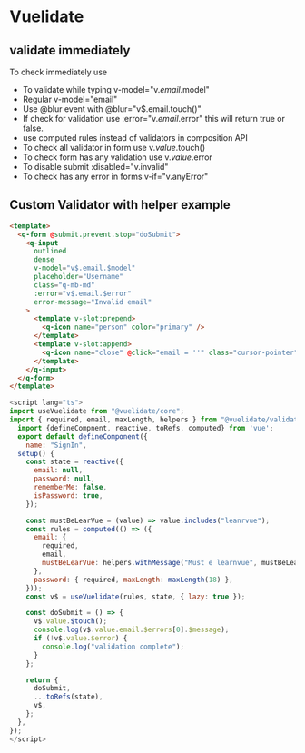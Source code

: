 # Vuelidate

## validate immediately

To check immediately use

- To validate while typing v-model="v$.email.$model"
- Regular v-model="email"
- Use @blur event with @blur="v\$.email.touch()"
- If check for validation use :error="v$.email.$error" this will return true or false.
- use computed rules instead of validators in composition API
- To check all validator in form use v$.value.$touch()
- To check form has any validation use v$.value.$error
- To disable submit :disabled="v$.$invalid"
- To check has any error in forms v-if="v$.$anyError"

## Custom Validator with helper example

```html
<template>
  <q-form @submit.prevent.stop="doSubmit">
    <q-input
      outlined
      dense
      v-model="v$.email.$model"
      placeholder="Username"
      class="q-mb-md"
      :error="v$.email.$error"
      error-message="Invalid email"
    >
      <template v-slot:prepend>
        <q-icon name="person" color="primary" />
      </template>
      <template v-slot:append>
        <q-icon name="close" @click="email = ''" class="cursor-pointer" />
      </template>
    </q-input>
  </q-form>
</template>
```

```javascript
<script lang="ts">
import useVuelidate from "@vuelidate/core";
import { required, email, maxLength, helpers } from "@vuelidate/validators";
  import {defineCompnent, reactive, toRefs, computed} from 'vue';
  export default defineComponent({
	name: "SignIn",
  setup() {
    const state = reactive({
      email: null,
      password: null,
      rememberMe: false,
      isPassword: true,
    });

    const mustBeLearVue = (value) => value.includes("leanrvue");
    const rules = computed(() => ({
      email: {
        required,
        email,
        mustBeLearVue: helpers.withMessage("Must e learnvue", mustBeLearVue),
      },
      password: { required, maxLength: maxLength(18) },
    }));
    const v$ = useVuelidate(rules, state, { lazy: true });

    const doSubmit = () => {
      v$.value.$touch();
      console.log(v$.value.email.$errors[0].$message);
      if (!v$.value.$error) {
        console.log("validation complete");
      }
    };

    return {
      doSubmit,
      ...toRefs(state),
      v$,
    };
  },
});
</script>
```
